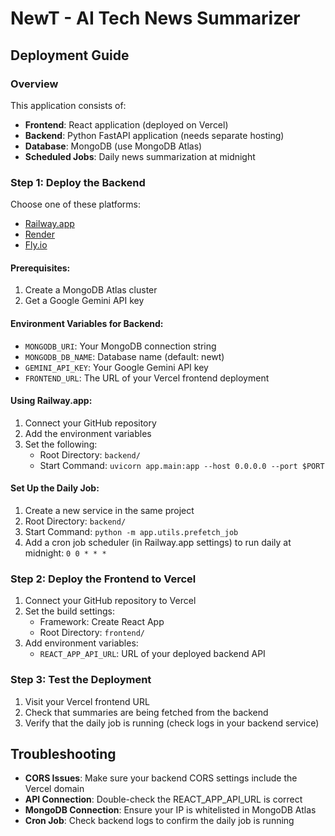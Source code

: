 # NewT - AI Tech News Summarizer

## Deployment Guide

### Overview

This application consists of:

- **Frontend**: React application (deployed on Vercel)
- **Backend**: Python FastAPI application (needs separate hosting)
- **Database**: MongoDB (use MongoDB Atlas)
- **Scheduled Jobs**: Daily news summarization at midnight

### Step 1: Deploy the Backend

Choose one of these platforms:

- [Railway.app](https://railway.app)
- [Render](https://render.com)
- [Fly.io](https://fly.io)

#### Prerequisites:

1. Create a MongoDB Atlas cluster
2. Get a Google Gemini API key

#### Environment Variables for Backend:

- `MONGODB_URI`: Your MongoDB connection string
- `MONGODB_DB_NAME`: Database name (default: newt)
- `GEMINI_API_KEY`: Your Google Gemini API key
- `FRONTEND_URL`: The URL of your Vercel frontend deployment

#### Using Railway.app:

1. Connect your GitHub repository
2. Add the environment variables
3. Set the following:
   - Root Directory: `backend/`
   - Start Command: `uvicorn app.main:app --host 0.0.0.0 --port $PORT`

#### Set Up the Daily Job:

1. Create a new service in the same project
2. Root Directory: `backend/`
3. Start Command: `python -m app.utils.prefetch_job`
4. Add a cron job scheduler (in Railway.app settings) to run daily at midnight: `0 0 * * *`

### Step 2: Deploy the Frontend to Vercel

1. Connect your GitHub repository to Vercel
2. Set the build settings:
   - Framework: Create React App
   - Root Directory: `frontend/`
3. Add environment variables:
   - `REACT_APP_API_URL`: URL of your deployed backend API

### Step 3: Test the Deployment

1. Visit your Vercel frontend URL
2. Check that summaries are being fetched from the backend
3. Verify that the daily job is running (check logs in your backend service)

## Troubleshooting

- **CORS Issues**: Make sure your backend CORS settings include the Vercel domain
- **API Connection**: Double-check the REACT_APP_API_URL is correct
- **MongoDB Connection**: Ensure your IP is whitelisted in MongoDB Atlas
- **Cron Job**: Check backend logs to confirm the daily job is running
